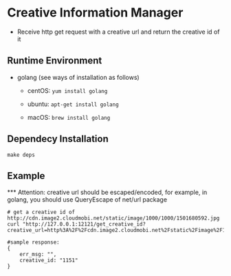 Creative Information Manager
===

* Receive http get request with a creative url and return the creative id of it


Runtime Environment
---

* golang (see ways of installation as follows)

  * centOS: `yum install golang`

  * ubuntu: `apt-get install golang`

  * macOS: `brew install golang`


Dependecy Installation
---

    make deps



Example
---

*** Attention: creative url should be escaped/encoded, for example, in golang, you should use QueryEscape of net/url package

    # get a creative id of http://cdn.image2.cloudmobi.net/static/image/1000/1000/1501680592.jpg
    curl "http://127.0.0.1:12121/get_creative_id?creative_url=http%3A%2F%2Fcdn.image2.cloudmobi.net%2Fstatic%2Fimage%2F1000%2F1000%2F1501680592.jpg"
    
    #sample response:
    {
        err_msg: "",
        creative_id: "1151"
    }


